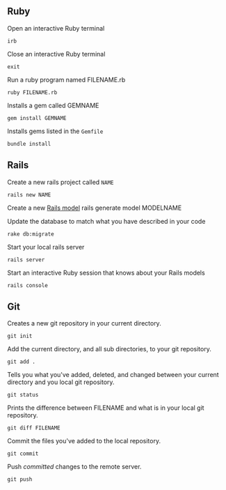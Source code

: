 ## Ruby

Open an interactive Ruby terminal

    irb

Close an interactive Ruby terminal

    exit

Run a ruby program named FILENAME.rb

    ruby FILENAME.rb

Installs a gem called GEMNAME

    gem install GEMNAME

Installs gems listed in the `Gemfile`

    bundle install

## Rails

Create a new rails project called `NAME`

    rails new NAME
    
Create a new [Rails model](glossary#model)
    rails generate model MODELNAME

Update the database to match what you have described in your code

    rake db:migrate

Start your local rails server

    rails server

Start an interactive Ruby session that knows about your Rails models

    rails console

## Git

Creates a new git repository in your current directory.

    git init

Add the current directory, and all sub directories, to your git repository.

    git add .

Tells you what you've added, deleted, and changed between your current directory and you local git repository.

    git status

Prints the difference between FILENAME and what is in your local git repository.

    git diff FILENAME


Commit the files you've added to the local repository.

    git commit

Push *committed* changes to the remote server.

    git push
